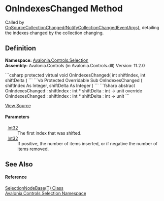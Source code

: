 # OnIndexesChanged Method


Called by <a href="M_Avalonia_Controls_Selection_SelectionNodeBase_1_OnSourceCollectionChanged">OnSourceCollectionChanged(NotifyCollectionChangedEventArgs)</a>, detailing the indexes changed by the collection changing.



## Definition
**Namespace:** <a href="N_Avalonia_Controls_Selection">Avalonia.Controls.Selection</a>  
**Assembly:** Avalonia.Controls (in Avalonia.Controls.dll) Version: 11.2.0

<Tabs groupId="api-code-preview">
<TabItem value="csharp" label="C#">
```csharp
protected virtual void OnIndexesChanged(
	int shiftIndex,
	int shiftDelta
)
```
</TabItem>
<TabItem value="vb" label="VB">
```vb
Protected Overridable Sub OnIndexesChanged ( 
	shiftIndex As Integer,
	shiftDelta As Integer
)
```
</TabItem>
<TabItem value="fsharp" label="F#">
```fsharp
abstract OnIndexesChanged : 
        shiftIndex : int * 
        shiftDelta : int -> unit 
override OnIndexesChanged : 
        shiftIndex : int * 
        shiftDelta : int -> unit 
```
</TabItem>
</Tabs>



<a href="https://github.com/AvaloniaUI/Avalonia/tree/master/src/Avalonia.Controls/Selection/SelectionNodeBase.cs#L186" title="View the source code">View Source</a>



#### Parameters
<dl><dt>  <a href="https://learn.microsoft.com/dotnet/api/system.int32" target="_blank" rel="noopener noreferrer">Int32</a></dt><dd>The first index that was shifted.</dd><dt>  <a href="https://learn.microsoft.com/dotnet/api/system.int32" target="_blank" rel="noopener noreferrer">Int32</a></dt><dd>If positive, the number of items inserted, or if negative the number of items removed.</dd></dl>

## See Also


#### Reference
<a href="T_Avalonia_Controls_Selection_SelectionNodeBase_1">SelectionNodeBase(T) Class</a>  
<a href="N_Avalonia_Controls_Selection">Avalonia.Controls.Selection Namespace</a>  

